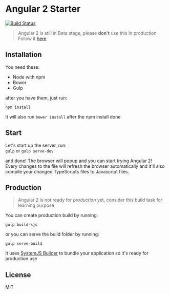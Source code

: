 # Angular 2 Starter

[![Build Status](https://travis-ci.org/antonybudianto/angular2-starter.svg?branch=master)](https://travis-ci.org/antonybudianto/angular2-starter)

> Angular 2 is still in Beta stage, please **don't** use this in production   
> Follow it [here](https://splintercode.github.io/is-angular-2-ready/)

## Installation
You need these:
- Node with npm
- Bower
- Gulp

after you have them, just run:
```
npm install
```
It will also run `bower install` after the npm install done   


## Start
Let's start up the server, run:   
`gulp` or `gulp serve-dev`

and done! The browser will popup and you can start trying Angular 2!   
Every changes to the file will refresh the browser automatically
and it'll also compile your changed TypeScripts files to Javascript files.

## Production
> Angular 2 is not ready for *production* yet, consider this build task for learning purpose

You can create production build by running:
```
gulp build-sjs
```
or you can serve the build folder by running:
```
gulp serve-build
```
It uses [SystemJS Builder](https://github.com/systemjs/builder) to bundle your application so it's ready for production use

## License
MIT
